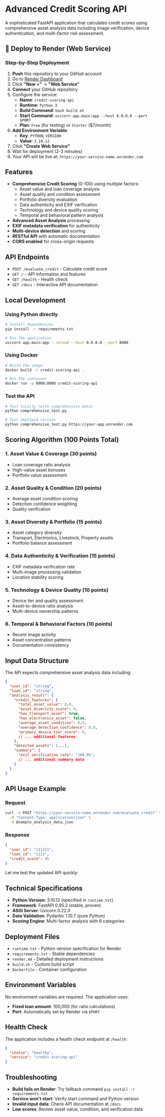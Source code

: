 # Advanced Credit Scoring API

A sophisticated FastAPI application that calculates credit scores using comprehensive asset analysis data including image verification, device authentication, and multi-factor risk assessment.

## 🚀 Deploy to Render (Web Service)

### Step-by-Step Deployment
1. **Push** this repository to your GitHub account
2. Go to [Render Dashboard](https://dashboard.render.com)
3. Click **"New +"** → **"Web Service"**
4. **Connect** your GitHub repository
5. Configure the service:
   - **Name**: `credit-scoring-api`
   - **Runtime**: `Python 3`
   - **Build Command**: `bash build.sh`
   - **Start Command**: `uvicorn app.main:app --host 0.0.0.0 --port $PORT`
   - **Plan**: `Free` (for testing) or `Starter` ($7/month)
6. **Add Environment Variable**:
   - **Key**: `PYTHON_VERSION`
   - **Value**: `3.10.12`
7. Click **"Create Web Service"**
7. Wait for deployment (2-3 minutes)
8. Your API will be live at: `https://your-service-name.onrender.com`

## Features

- **Comprehensive Credit Scoring** (0-100) using multiple factors:
  - Asset value and loan coverage analysis
  - Asset quality and condition assessment
  - Portfolio diversity evaluation
  - Data authenticity and EXIF verification
  - Technology and device quality scoring
  - Temporal and behavioral pattern analysis
- **Advanced Asset Analysis** processing
- **EXIF metadata verification** for authenticity
- **Multi-device detection** and scoring
- **RESTful API** with automatic documentation
- **CORS enabled** for cross-origin requests

## API Endpoints

- `POST /evaluate_credit` - Calculate credit score
- `GET /` - API information and features
- `GET /health` - Health check
- `GET /docs` - Interactive API documentation

## Local Development

### Using Python directly
```bash
# Install dependencies
pip install -r requirements.txt

# Run the application
uvicorn app.main:app --reload --host 0.0.0.0 --port 8000
```

### Using Docker
```bash
# Build the image
docker build -t credit-scoring-api .

# Run the container
docker run -p 8000:8000 credit-scoring-api
```

### Test the API
```bash
# Test locally (with comprehensive data)
python comprehensive_test.py

# Test deployed version
python comprehensive_test.py https://your-app.onrender.com
```

## Scoring Algorithm (100 Points Total)

### 1. Asset Value & Coverage (30 points)
- Loan coverage ratio analysis
- High-value asset bonuses
- Portfolio value assessment

### 2. Asset Quality & Condition (20 points)
- Average asset condition scoring
- Detection confidence weighting
- Quality verification

### 3. Asset Diversity & Portfolio (15 points)
- Asset category diversity
- Transport, Electronics, Livestock, Property assets
- Portfolio balance assessment

### 4. Data Authenticity & Verification (15 points)
- EXIF metadata verification rate
- Multi-image processing validation
- Location stability scoring

### 5. Technology & Device Quality (10 points)
- Device tier and quality assessment
- Asset-to-device ratio analysis
- Multi-device ownership patterns

### 6. Temporal & Behavioral Factors (10 points)
- Recent image activity
- Asset concentration patterns
- Documentation consistency

## Input Data Structure

The API expects comprehensive asset analysis data including:

```json
{
  "user_id": "string",
  "loan_id": "string", 
  "analysis_result": {
    "credit_features": {
      "total_asset_value": 0.0,
      "asset_diversity_score": 0,
      "has_transport_asset": true,
      "has_electronics_asset": false,
      "average_asset_condition": 0.0,
      "average_detection_confidence": 0.0,
      "primary_device_tier_score": 0,
      // ... additional features
    },
    "detected_assets": [...],
    "summary": {
      "exif_verification_rate": "100.0%",
      // ... additional summary data
    }
  }
}
```

## API Usage Example

### Request
```bash
curl -X POST "https://your-service-name.onrender.com/evaluate_credit" \
  -H "Content-Type: application/json" \
  -d @sample_analysis_data.json
```

### Response
```json
{
  "user_id": "111111",
  "loan_id": "1111", 
  "credit_score": 45
}
```

Let me test the updated API quickly:

## Technical Specifications

- **Python Version**: 3.10.12 (specified in `runtime.txt`)
- **Framework**: FastAPI 0.95.2 (stable, proven)
- **ASGI Server**: Uvicorn 0.22.0
- **Data Validation**: Pydantic 1.10.7 (pure Python)
- **Scoring Engine**: Multi-factor analysis with 6 categories

## Deployment Files

- `runtime.txt` - Python version specification for Render
- `requirements.txt` - Stable dependencies
- `render.md` - Detailed deployment instructions
- `build.sh` - Custom build script
- `Dockerfile` - Container configuration

## Environment Variables

No environment variables are required. The application uses:
- **Fixed loan amount**: 100,000 (for ratio calculations)
- **Port**: Automatically set by Render via `$PORT`

## Health Check

The application includes a health check endpoint at `/health`:
```json
{
  "status": "healthy",
  "service": "credit-scoring-api"
}
```

## Troubleshooting

- **Build fails on Render**: Try fallback command `pip install -r requirements.txt`
- **Service won't start**: Verify start command and Python version
- **Invalid input data**: Check API documentation at `/docs`
- **Low scores**: Review asset value, condition, and verification data